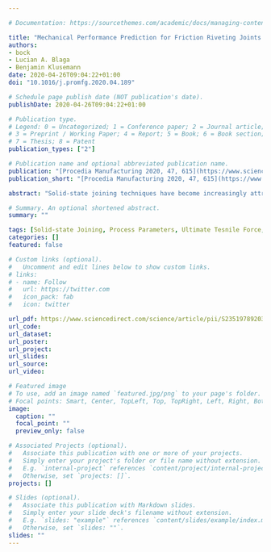 ```yaml
---

# Documentation: https://sourcethemes.com/academic/docs/managing-content/

title: "Mechanical Performance Prediction for Friction Riveting Joints of Dissimilar Materials via Machine Learning"
authors:
- bock
- Lucian A. Blaga
- Benjamin Klusemann
date: 2020-04-26T09:04:22+01:00
doi: "10.1016/j.promfg.2020.04.189"

# Schedule page publish date (NOT publication's date).
publishDate: 2020-04-26T09:04:22+01:00

# Publication type.
# Legend: 0 = Uncategorized; 1 = Conference paper; 2 = Journal article;
# 3 = Preprint / Working Paper; 4 = Report; 5 = Book; 6 = Book section;
# 7 = Thesis; 8 = Patent
publication_types: ["2"]

# Publication name and optional abbreviated publication name.
publication: "[Procedia Manufacturing 2020, 47, 615](https://www.sciencedirect.com/science/article/pii/S235197892031252X)"
publication_short: "[Procedia Manufacturing 2020, 47, 615](https://www.sciencedirect.com/science/article/pii/S235197892031252X)"

abstract: "Solid-state joining techniques have become increasingly attractive for joining similar and dissimilar materials because it enables further optimization of lightweight components. In contrast to fusion-based joining processes, solid-state joining prevents the occurrence of typical defects such as pores or hot cracking. Machine learning algorithms are powerful tools to identify and quantify relationships between essential features along the process-property chain. In particular, different supervised machine learning algorithms can be used to perform regression analyses and establish correlations between process parameters as well as resulting properties. This can help to circumvent the demand for conducting a vast number of additional experiments to determine optimized process parameters for desired material properties. Additionally, this knowledge can be utilized to obtain a deeper understanding of the underlying mechanisms. In this study, a number of regression algorithms, such as support vector machines, decision trees, random forest and 2nd-order polynomial regression have been applied to correlate process parameters and materials properties for the solid-state joining process of force-controlled friction riveting. Experimental data generated via a central-composite Design of Experiments, serves as source of two separate data sets: one for training and one for testing the machine learning algorithms. The performances of the different algorithms are evaluated based on the determination coefficient R2 and the standard deviation of the predictions on the test data set. The trained algorithms with the best performance measures can be used as predictive models to forecast specific influences of process parameters on mechanical properties. Through the application of these models, optimized process parameters can be determined that lead to desired properties."

# Summary. An optional shortened abstract.
summary: ""

tags: [Solid-state Joining, Process Parameters, Ultimate Tesnile Force, Decision Trees, Random Forests, Support Vector Machines]
categories: []
featured: false

# Custom links (optional).
#   Uncomment and edit lines below to show custom links.
# links:
# - name: Follow
#   url: https://twitter.com
#   icon_pack: fab
#   icon: twitter

url_pdf: https://www.sciencedirect.com/science/article/pii/S235197892031252X/pdfft?download=true
url_code:
url_dataset:
url_poster:
url_project:
url_slides:
url_source:
url_video:

# Featured image
# To use, add an image named `featured.jpg/png` to your page's folder. 
# Focal points: Smart, Center, TopLeft, Top, TopRight, Left, Right, BottomLeft, Bottom, BottomRight.
image:
  caption: ""
  focal_point: ""
  preview_only: false

# Associated Projects (optional).
#   Associate this publication with one or more of your projects.
#   Simply enter your project's folder or file name without extension.
#   E.g. `internal-project` references `content/project/internal-project/index.md`.
#   Otherwise, set `projects: []`.
projects: []

# Slides (optional).
#   Associate this publication with Markdown slides.
#   Simply enter your slide deck's filename without extension.
#   E.g. `slides: "example"` references `content/slides/example/index.md`.
#   Otherwise, set `slides: ""`.
slides: ""
---
```

